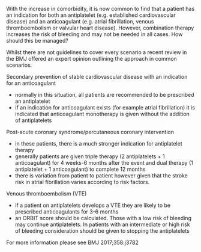 With the increase in comorbidity, it is now common to find that a patient has an indication for both an antiplatelet (e.g. established cardiovascular disease) and an anticoagulant (e.g. atrial fibrillation, venous thromboembolism or valvular heart disease). However, combination therapy increases the risk of bleeding and may not be needed in all cases. How should this be managed?  
  
Whilst there are not guidelines to cover every scenario a recent review in the BMJ offered an expert opinion outlining the approach in common scenarios.  
  
Secondary prevention of stable cardiovascular disease with an indication for an anticoagulant  
* normally in this situation, all patients are recommended to be prescribed an antiplatelet
* if an indication for anticoagulant exists (for example atrial fibrillation) it is indicated that anticoagulant monotherapy is given without the addition of antiplatelets

  
Post\-acute coronary syndrome/percutaneous coronary intervention  
* in these patients, there is a much stronger indication for antiplatelet therapy
* generally patients are given triple therapy (2 antiplatelets \+ 1 anticoagulant) for 4 weeks\-6 months after the event and dual therapy (1 antiplatelet \+ 1 anticoagulant) to complete 12 months
* there is variation from patient to patient however given that the stroke risk in atrial fibrillation varies according to risk factors.

  
Venous thromboembolism (VTE)  
* if a patient on antiplatelets develops a VTE they are likely to be prescribed anticoagulants for 3\-6 months
* an ORBIT score should be calculated. Those with a low risk of bleeding may continue antiplatelets. In patients with an intermediate or high risk of bleeding consideration should be given to stopping the antiplatelets

  
For more information please see BMJ 2017;358:j3782